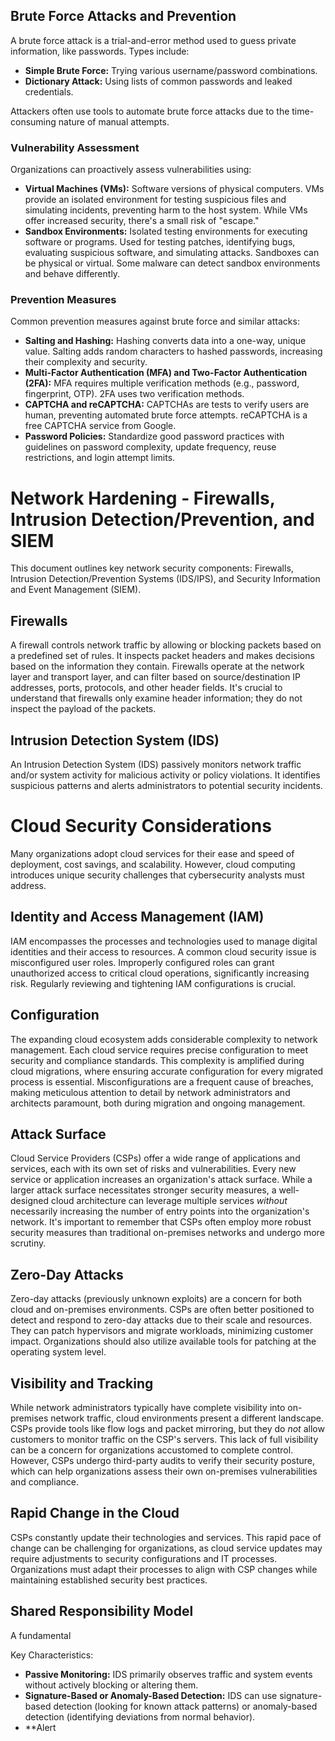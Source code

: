 ## Brute Force Attacks and Prevention
A brute force attack is a trial-and-error method used to guess private information, like passwords.  Types include:
*   **Simple Brute Force:**  Trying various username/password combinations.
*   **Dictionary Attack:** Using lists of common passwords and leaked credentials.

Attackers often use tools to automate brute force attacks due to the time-consuming nature of manual attempts.

### Vulnerability Assessment
Organizations can proactively assess vulnerabilities using:
*   **Virtual Machines (VMs):** Software versions of physical computers. VMs provide an isolated environment for testing suspicious files and simulating incidents, preventing harm to the host system.  While VMs offer increased security, there's a small risk of "escape."
*   **Sandbox Environments:** Isolated testing environments for executing software or programs.  Used for testing patches, identifying bugs, evaluating suspicious software, and simulating attacks. Sandboxes can be physical or virtual.  Some malware can detect sandbox environments and behave differently.

### Prevention Measures
Common prevention measures against brute force and similar attacks:
*   **Salting and Hashing:** Hashing converts data into a one-way, unique value. Salting adds random characters to hashed passwords, increasing their complexity and security.
*   **Multi-Factor Authentication (MFA) and Two-Factor Authentication (2FA):** MFA requires multiple verification methods (e.g., password, fingerprint, OTP). 2FA uses two verification methods.
*   **CAPTCHA and reCAPTCHA:** CAPTCHAs are tests to verify users are human, preventing automated brute force attempts. reCAPTCHA is a free CAPTCHA service from Google.
*   **Password Policies:** Standardize good password practices with guidelines on password complexity, update frequency, reuse restrictions, and login attempt limits.

# Network Hardening - Firewalls, Intrusion Detection/Prevention, and SIEM

This document outlines key network security components: Firewalls, Intrusion Detection/Prevention Systems (IDS/IPS), and Security Information and Event Management (SIEM).

## Firewalls

A firewall controls network traffic by allowing or blocking packets based on a predefined set of rules.  It inspects packet headers and makes decisions based on the information they contain.  Firewalls operate at the network layer and transport layer, and can filter based on source/destination IP addresses, ports, protocols, and other header fields.  It's crucial to understand that firewalls only examine header information; they do not inspect the payload of the packets.

## Intrusion Detection System (IDS)

An Intrusion Detection System (IDS) passively monitors network traffic and/or system activity for malicious activity or policy violations.  It identifies suspicious patterns and alerts administrators to potential security incidents.

# Cloud Security Considerations

Many organizations adopt cloud services for their ease and speed of deployment, cost savings, and scalability. However, cloud computing introduces unique security challenges that cybersecurity analysts must address.

## Identity and Access Management (IAM)

IAM encompasses the processes and technologies used to manage digital identities and their access to resources. A common cloud security issue is misconfigured user roles. Improperly configured roles can grant unauthorized access to critical cloud operations, significantly increasing risk. Regularly reviewing and tightening IAM configurations is crucial.

## Configuration

The expanding cloud ecosystem adds considerable complexity to network management. Each cloud service requires precise configuration to meet security and compliance standards. This complexity is amplified during cloud migrations, where ensuring accurate configuration for every migrated process is essential. Misconfigurations are a frequent cause of breaches, making meticulous attention to detail by network administrators and architects paramount, both during migration and ongoing management.

## Attack Surface

Cloud Service Providers (CSPs) offer a wide range of applications and services, each with its own set of risks and vulnerabilities. Every new service or application increases an organization's attack surface. While a larger attack surface necessitates stronger security measures, a well-designed cloud architecture can leverage multiple services *without* necessarily increasing the number of entry points into the organization's network. It's important to remember that CSPs often employ more robust security measures than traditional on-premises networks and undergo more scrutiny.

## Zero-Day Attacks

Zero-day attacks (previously unknown exploits) are a concern for both cloud and on-premises environments. CSPs are often better positioned to detect and respond to zero-day attacks due to their scale and resources. They can patch hypervisors and migrate workloads, minimizing customer impact. Organizations should also utilize available tools for patching at the operating system level.

## Visibility and Tracking

While network administrators typically have complete visibility into on-premises network traffic, cloud environments present a different landscape. CSPs provide tools like flow logs and packet mirroring, but they do *not* allow customers to monitor traffic on the CSP's servers. This lack of full visibility can be a concern for organizations accustomed to complete control. However, CSPs undergo third-party audits to verify their security posture, which can help organizations assess their own on-premises vulnerabilities and compliance.

## Rapid Change in the Cloud

CSPs constantly update their technologies and services. This rapid pace of change can be challenging for organizations, as cloud service updates may require adjustments to security configurations and IT processes. Organizations must adapt their processes to align with CSP changes while maintaining established security best practices.

## Shared Responsibility Model

A fundamental

Key Characteristics:

*   **Passive Monitoring:**  IDS primarily observes traffic and system events without actively blocking or altering them.
*   **Signature-Based or Anomaly-Based Detection:** IDS can use signature-based detection (looking for known attack patterns) or anomaly-based detection (identifying deviations from normal behavior).
*   **Alert
